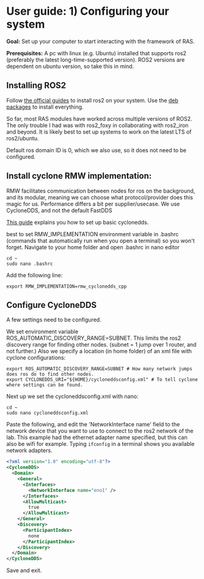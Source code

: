 # User guide: 1) Configuring your system

**Goal:** Set up your computer to start interacting with the framework of RAS.

**Prerequisites:** A pc with linux (e.g. Ubuntu) installed that supports ros2 (preferably the latest long-time-supported version). ROS2 versions are dependent on ubuntu version, so take this in mind.


## Installing ROS2
Follow [the official guides](https://docs.ros.org/en/jazzy/Installation.html) to install ros2 on your system. Use the [deb packages](https://docs.ros.org/en/jazzy/Installation/Ubuntu-Install-Debs.html) to install everything. 

So far, most RAS modules have worked across multiple versions of ROS2. The only trouble I had was with ros2_foxy in collaborating with ros2_iron and beyond. It is likely best to set up systems to work on the latest LTS of ros2/ubuntu. 

Default ros domain ID is 0, which we also use, so it does not need to be configured. 

## Install cyclone RMW implementation:
RMW facilitates communication between nodes for ros on the background, and its modular, meaning we can choose what protocol/provider does this magic for us. Performance differs a bit per supplier/usecase. We use CycloneDDS, and not the default FastDDS

[This guide](https://docs.ros.org/en/jazzy/Installation/DDS-Implementations/Working-with-Eclipse-CycloneDDS.html) explains you how to set up basic cyclonedds. 

best to set RMW_IMPLEMENTATION environment variable in .bashrc (commands that automatically run when you open a terminal) so you won't forget. Navigate to your home folder and open .bashrc in nano editor
```shell
cd ~
sudo nano .bashrc
```
Add the following line:

```shell
export RMW_IMPLEMENTATION=rmw_cyclonedds_cpp
```

## Configure CycloneDDS
A few settings need to be configured. 

We set environment variable ROS_AUTOMATIC_DISCOVERY_RANGE=SUBNET. This limits the ros2 discovery range for finding other nodes. (subnet = 1 jump over 1 router, and not further.) Also we specify a location (in home folder) of an xml file with cyclone configurations:
```shell
export ROS_AUTOMATIC_DISCOVERY_RANGE=SUBNET # How many network jumps does ros do to find other nodes. 
export CYCLONEDDS_URI="${HOME}/cycloneddsconfig.xml" # To tell cyclone where settings can be found. 

```

Next up we set the cycloneddsconfig.xml with nano:
```shell
cd ~
sudo nano cycloneddsconfig.xml
```

Paste the following, and edit the 'NetworkInterface name' field to the network device that you want to use to connect to the ros2 network of the lab. This example had the ethernet adapter name specified, but this can also be wifi for example. Typing `ifconfig` in a terminal shows you available network adapters.
```xml
<?xml version="1.0" encoding="utf-8"?>
<CycloneDDS>
  <Domain>
    <General>
      <Interfaces>
        <NetworkInterface name="eno1" />
      </Interfaces>
      <AllowMulticast>
        true
      </AllowMulticast>
    </General>
    <Discovery>
      <ParticipantIndex>
        none
      </ParticipantIndex>
    </Discovery>
  </Domain>
</CycloneDDS>
```
Save and exit.